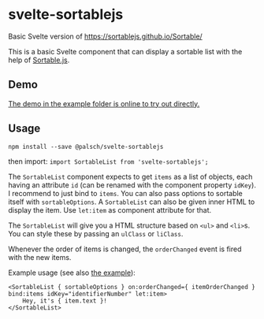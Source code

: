 # svelte-sortablejs
Basic Svelte version of https://sortablejs.github.io/Sortable/

This is a basic Svelte component that can display a sortable list with the help of [Sortable.js](https://sortablejs.github.io/Sortable/).

## Demo
[The demo in the example folder is online to try out directly.](https://pal03377.github.io/svelte-sortablejs/)

## Usage
`npm install --save @palsch/svelte-sortablejs`

then import: `import SortableList from 'svelte-sortablejs';`

The `SortableList` component expects to get `items` as a list of objects, each having an attribute `id` (can be renamed with the component property `idKey`). I recommend to just bind to `items`. 
You can also pass options to sortable itself with `sortableOptions`. A `SortableList` can also be given inner HTML to display the item. Use `let:item` as component attribute for that.

The `SortableList` will give you a HTML structure based on `<ul>` and `<li>`s. You can style these by passing an `ulClass` or `liClass`.

Whenever the order of items is changed, the `orderChanged` event is fired with the new items.

Example usage (see also [the example](example/src/App.svelte)):

```
<SortableList { sortableOptions } on:orderChanged={ itemOrderChanged } bind:items idKey="identifierNumber" let:item>
    Hey, it's { item.text }!
</SortableList>
```
